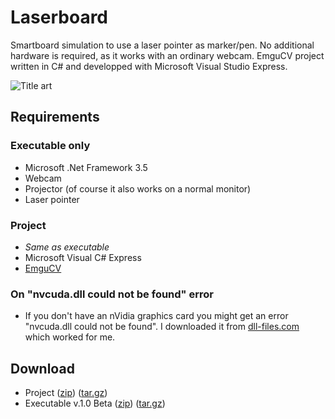 Laserboard
==========
Smartboard simulation to use a laser pointer as marker/pen. No additional hardware is required, as it works with an ordinary webcam.
EmguCV project written in C# and developped with Microsoft Visual Studio Express.

![Title art](/CaptainBlagbird/Laserboard/raw/master/files/Documentation/Images/Title.PNG)

Requirements
------------
### Executable only
* Microsoft .Net Framework 3.5
* Webcam
* Projector (of course it also works on a normal monitor)
* Laser pointer

### Project
* _Same as executable_
* Microsoft Visual C# Express
* [EmguCV](http://sourceforge.net/projects/emgucv/)

### On "nvcuda.dll could not be found" error
* If you don't have an nVidia graphics card you might get an error "nvcuda.dll could not be found".
  I downloaded it from [dll-files.com](http://www.dll-files.com/dllindex/dll-files.shtml?nvcuda) which worked for me.

Download
--------
* Project ([zip](/CaptainBlagbird/Laserboard/zipball/master)) ([tar.gz](/CaptainBlagbird/Laserboard/tarball/master))
* Executable v.1.0 Beta ([zip](/CaptainBlagbird/Laserboard_executable/zipball/master))
([tar.gz](/CaptainBlagbird/Laserboard_executable/tarball/master))